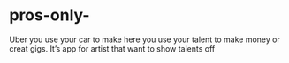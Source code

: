 # pros-only-
Uber you use your car to make here you use your talent to make money or creat gigs. It’s app for artist that want to show talents off 
